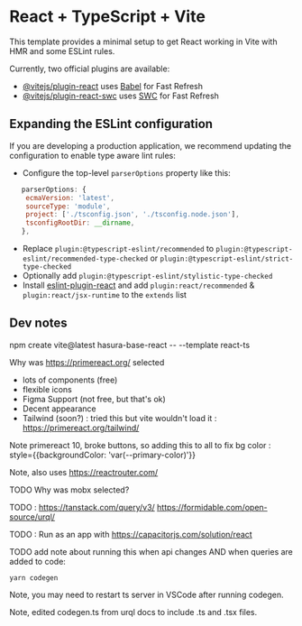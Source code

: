# React + TypeScript + Vite

This template provides a minimal setup to get React working in Vite with HMR and some ESLint rules.

Currently, two official plugins are available:

- [@vitejs/plugin-react](https://github.com/vitejs/vite-plugin-react/blob/main/packages/plugin-react/README.md) uses [Babel](https://babeljs.io/) for Fast Refresh
- [@vitejs/plugin-react-swc](https://github.com/vitejs/vite-plugin-react-swc) uses [SWC](https://swc.rs/) for Fast Refresh

## Expanding the ESLint configuration

If you are developing a production application, we recommend updating the configuration to enable type aware lint rules:

- Configure the top-level `parserOptions` property like this:

```js
   parserOptions: {
    ecmaVersion: 'latest',
    sourceType: 'module',
    project: ['./tsconfig.json', './tsconfig.node.json'],
    tsconfigRootDir: __dirname,
   },
```

- Replace `plugin:@typescript-eslint/recommended` to `plugin:@typescript-eslint/recommended-type-checked` or `plugin:@typescript-eslint/strict-type-checked`
- Optionally add `plugin:@typescript-eslint/stylistic-type-checked`
- Install [eslint-plugin-react](https://github.com/jsx-eslint/eslint-plugin-react) and add `plugin:react/recommended` & `plugin:react/jsx-runtime` to the `extends` list


## Dev notes

npm create vite@latest hasura-base-react -- --template react-ts

Why was https://primereact.org/ selected
- lots of components (free)
- flexible icons
- Figma Support (not free, but that's ok)
- Decent appearance
- Tailwind (soon?) : tried this but vite wouldn't load it : https://primereact.org/tailwind/

Note primereact 10, broke buttons, so adding this to all to fix bg color : style={{backgroundColor: 'var(--primary-color)'}}

Note, also uses https://reactrouter.com/

TODO Why was mobx selected?

TODO : https://tanstack.com/query/v3/
https://formidable.com/open-source/urql/

TODO : Run as an app with https://capacitorjs.com/solution/react

TODO add note about running this when api changes AND when queries are added to code:
```
yarn codegen
```
Note, you may need to restart ts server in VSCode after running codegen.


Note, edited codegen.ts from urql docs to include .ts and .tsx files.
